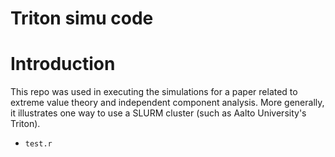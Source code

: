 # Triton simu code

# Introduction

This repo was used in executing the simulations for a paper related to extreme value theory and independent component analysis.
More generally, it illustrates one way to use a SLURM cluster (such as Aalto University's Triton).

* `test.r`

